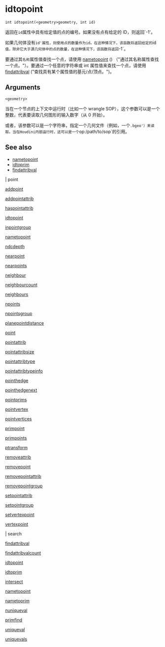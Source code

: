 # idtopoint

`int idtopoint(<geometry>geometry, int id)`

返回在`id`属性中具有给定值的点的编号。如果没有点有给定的 ID，则返回`-1'。

如果几何体没有`id'属性，则使用点的数量作为id。在这种情况下，该函数将返回给定的`id`值，除非它大于源几何体中的点的数量，在这种情况下，该函数将返回`-1`。

要通过其`名称`属性值查找一个点，请使用 [nametopoint](nametopoint.html) () （"通过其名称属性查找一个点。"）。要通过一个任意的字符串或 int 属性值来查找一个点，请使用 [findattribval](findattribval.html) ("查找具有某个属性值的基元/点/顶点。")。

## Arguments

`<geometry>`

当在一个节点的上下文中运行时（比如一个 wrangle SOP），这个参数可以是一个整数，代表要读取几何图形的输入数字（从 0 开始）。

或者，该参数可以是一个字符串，指定一个几何文件（例如，一个`.bgeo'）来读取。当在Houdini内部运行时，这可以是一个`op:/path/to/sop`的引用。

## See also

- [nametopoint](nametopoint.html)
- [idtoprim](idtoprim.html)
- [findattribval](findattribval.html)

|
point

[addpoint](addpoint.html)

[addpointattrib](addpointattrib.html)

[haspointattrib](haspointattrib.html)

[idtopoint](idtopoint.html)

[inpointgroup](inpointgroup.html)

[nametopoint](nametopoint.html)

[ndcdepth](ndcdepth.html)

[nearpoint](nearpoint.html)

[nearpoints](nearpoints.html)

[neighbour](neighbour.html)

[neighbourcount](neighbourcount.html)

[neighbours](neighbours.html)

[npoints](npoints.html)

[npointsgroup](npointsgroup.html)

[planepointdistance](planepointdistance.html)

[point](point.html)

[pointattrib](pointattrib.html)

[pointattribsize](pointattribsize.html)

[pointattribtype](pointattribtype.html)

[pointattribtypeinfo](pointattribtypeinfo.html)

[pointhedge](pointhedge.html)

[pointhedgenext](pointhedgenext.html)

[pointprims](pointprims.html)

[pointvertex](pointvertex.html)

[pointvertices](pointvertices.html)

[primpoint](primpoint.html)

[primpoints](primpoints.html)

[ptransform](ptransform.html)

[removeattrib](removeattrib.html)

[removepoint](removepoint.html)

[removepointattrib](removepointattrib.html)

[removepointgroup](removepointgroup.html)

[setpointattrib](setpointattrib.html)

[setpointgroup](setpointgroup.html)

[setvertexpoint](setvertexpoint.html)

[vertexpoint](vertexpoint.html)

|
search

[findattribval](findattribval.html)

[findattribvalcount](findattribvalcount.html)

[idtopoint](idtopoint.html)

[idtoprim](idtoprim.html)

[intersect](intersect.html)

[nametopoint](nametopoint.html)

[nametoprim](nametoprim.html)

[nuniqueval](nuniqueval.html)

[primfind](primfind.html)

[uniqueval](uniqueval.html)

[uniquevals](uniquevals.html)
